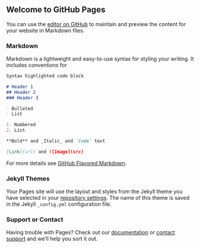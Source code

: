 ## Welcome to GitHub Pages

You can use the [editor on GitHub](https://github.com/EnoughSmith/360cameratrial/edit/master/README.md) to maintain and preview the content for your website in Markdown files.

<script src="//360.vizor.io/scripts/embed.js" data-vizorurl="https://360.vizor.io/embed/v/d3mz1" ></script> <script src="//360.vizor.io/scripts/embed.js" data-vizorurl="https://360.vizor.io/embed/v/qxqe0" ></script>

### Markdown

Markdown is a lightweight and easy-to-use syntax for styling your writing. It includes conventions for

```markdown
Syntax highlighted code block

# Header 1
## Header 2
### Header 3

- Bulleted
- List

1. Numbered
2. List

**Bold** and _Italic_ and `Code` text

[Link](url) and ![Image](src)
```

For more details see [GitHub Flavored Markdown](https://guides.github.com/features/mastering-markdown/).

### Jekyll Themes

Your Pages site will use the layout and styles from the Jekyll theme you have selected in your [repository settings](https://github.com/EnoughSmith/360cameratrial/settings). The name of this theme is saved in the Jekyll `_config.yml` configuration file.

### Support or Contact

Having trouble with Pages? Check out our [documentation](https://help.github.com/categories/github-pages-basics/) or [contact support](https://github.com/contact) and we’ll help you sort it out.
